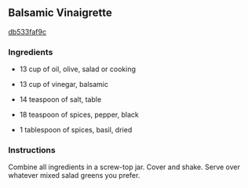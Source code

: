 ## Balsamic Vinaigrette

[db533faf9c](http://www.food.com/recipe/balsamic-vinaigrette-238175)

### Ingredients

 - 13 cup of oil, olive, salad or cooking

 - 13 cup of vinegar, balsamic

 - 14 teaspoon of salt, table

 - 18 teaspoon of spices, pepper, black

 - 1 tablespoon of spices, basil, dried

### Instructions

Combine all ingredients in a screw-top jar. Cover and shake. Serve over whatever mixed salad greens you prefer.